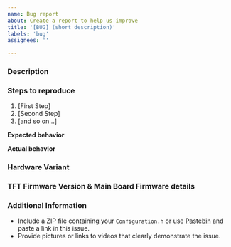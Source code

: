 ```yaml
---
name: Bug report
about: Create a report to help us improve
title: '[BUG] (short description)'
labels: 'bug'
assignees: ''

---
```

<!--
Do you want to ask a question? Are you looking for support? Please don't post here. Instead please use the BigTreeTech Facebook group: https://www.facebook.com/groups/505736576548648 or BigTreeTech Subreddit: https://www.reddit.com/r/BIGTREETECH/.
-->
### Description

<!-- Description of the bug -->

### Steps to reproduce

1. [First Step]
2. [Second Step]
3. [and so on...]

**Expected behavior**
<!-- What you expect to happen -->

**Actual behavior**
<!-- What actually happens -->

### Hardware Variant
<!-- which TFT controller did you used?-->
### TFT Firmware Version & Main Board Firmware details
<!-- current TFT Firmware version number & Marlin firmware version number -->

### Additional Information
* Include a ZIP file containing your `Configuration.h` or use [Pastebin](https://pastebin.com/) and paste a link in this issue.
* Provide pictures or links to videos that clearly demonstrate the issue.
